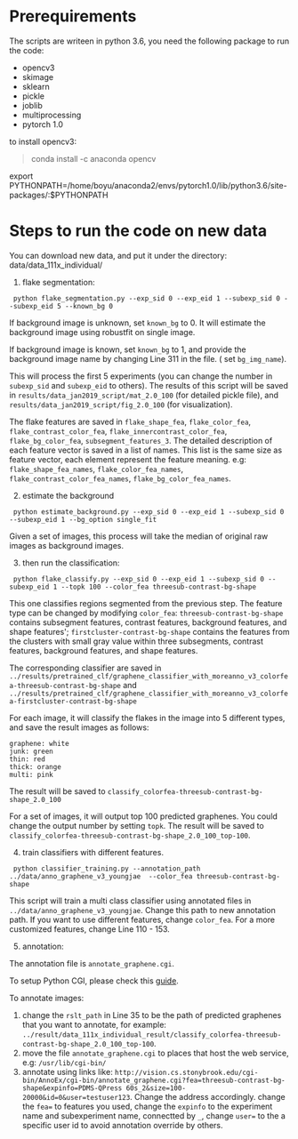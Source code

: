 # Prerequirements

The scripts are writeen in python 3.6, you need the following package to run the code:

+ opencv3
+ skimage
+ sklearn
+ pickle
+ joblib
+ multiprocessing 
+ pytorch 1.0 

to install opencv3:
> conda install -c anaconda opencv

export PYTHONPATH=/home/boyu/anaconda2/envs/pytorch1.0/lib/python3.6/site-packages/:$PYTHONPATH


# Steps to run the code on new data
You can download new data, and put it under the directory: data/data_111x_individual/



1. flake segmentation:
```
 python flake_segmentation.py --exp_sid 0 --exp_eid 1 --subexp_sid 0 --subexp_eid 5 --known_bg 0
```

If background image is unknown, set `known_bg` to 0. It will estimate the background image using robustfit on single image.

If background image is known, set  `known_bg` to 1, and provide the background image name by changing Line 311 in the file. ( set `bg_img_name`).


This will process the first 5 experiments (you can change the number in `subexp_sid` and `subexp_eid` to others). The results of this script will be saved in `results/data_jan2019_script/mat_2.0_100` (for detailed pickle file), and `results/data_jan2019_script/fig_2.0_100` (for visualization).


The flake features are saved in `flake_shape_fea`, `flake_color_fea`, `flake_contrast_color_fea`, `flake_innercontrast_color_fea`, `flake_bg_color_fea`, `subsegment_features_3`. The detailed description of each feature vector is saved in a list of names. This list is the same size as feature vector, each element represent the feature meaning. e.g: `flake_shape_fea_names`, `flake_color_fea_names`, `flake_contrast_color_fea_names`, `flake_bg_color_fea_names`.


2. estimate the background
```
 python estimate_background.py --exp_sid 0 --exp_eid 1 --subexp_sid 0 --subexp_eid 1 --bg_option single_fit
```

Given a set of images, this process will take the median of original raw images as background images.
 
3. then run the classification:
```
 python flake_classify.py --exp_sid 0 --exp_eid 1 --subexp_sid 0 --subexp_eid 1 --topk 100 --color_fea threesub-contrast-bg-shape
```

This one classifies regions segmented from the previous step. The feature type can be changed by modifying `color_fea`: `threesub-contrast-bg-shape` contains subsegment features, contrast features, background features, and shape features'; `firstcluster-contrast-bg-shape` contains the features from the clusters with small gray value within three subsegments, contrast features, background features, and shape features.

The corresponding classifier are saved in `../results/pretrained_clf/graphene_classifier_with_moreanno_v3_colorfea-threesub-contrast-bg-shape` and `../results/pretrained_clf/graphene_classifier_with_moreanno_v3_colorfea-firstcluster-contrast-bg-shape` 

For each image, it will classify the flakes in the image into 5 different types, and save the result images as follows:

    graphene: white
    junk: green
    thin: red
    thick: orange
    multi: pink

The result will be saved to `classify_colorfea-threesub-contrast-bg-shape_2.0_100`

For a set of images, it will output top 100 predicted graphenes. You could change the output number by setting `topk`. The result will be saved to  `classify_colorfea-threesub-contrast-bg-shape_2.0_100_top-100`.


4. train classifiers with different features.

```
 python classifier_training.py --annotation_path ../data/anno_graphene_v3_youngjae  --color_fea threesub-contrast-bg-shape
```
This script will train a multi class classifier using annotated files in `../data/anno_graphene_v3_youngjae`. Change this path to new annotation path. If you want to use different features, change `color_fea`. For a more customized features, change Line 110 - 153. 

5. annotation:

The annotation file is `annotate_graphene.cgi`. 

To setup Python CGI, please check this [guide](python_cgi_guide.html).

To annotate images:

1) change the `rslt_path` in Line 35 to be the path of predicted graphenes that you want to annotate, for example: `../result/data_111x_individual_result/classify_colorfea-threesub-contrast-bg-shape_2.0_100_top-100`.
2) move the file `annotate_graphene.cgi` to places that host the web service, e.g: `/usr/lib/cgi-bin/`
3) annotate using links like: `http://vision.cs.stonybrook.edu/cgi-bin/AnnoEx/cgi-bin/annotate_graphene.cgi?fea=threesub-contrast-bg-shape&expinfo=PDMS-QPress 60s_2&size=100-20000&id=0&user=testuser123`. Change the address accordingly. change the `fea=` to features you used, change the `expinfo` to the experiment name and subexperiment name, connectted by `_`, change `user=` to the a specific user id to avoid annotation override by others.




